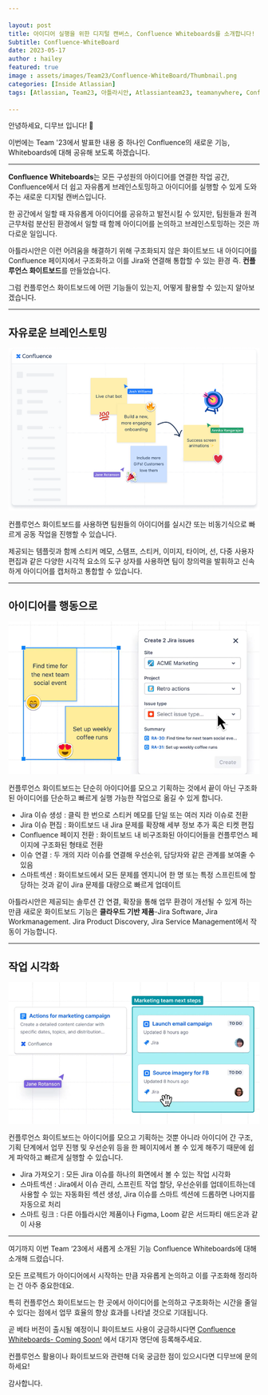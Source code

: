 ```yaml
---

layout: post
title: 아이디어 실행을 위한 디지털 캔버스, Confluence Whiteboards를 소개합니다!
Subtitle: Confluence-WhiteBoard
date: 2023-05-17
author : hailey
featured: true
image : assets/images/Team23/Confluence-WhiteBoard/Thumbnail.png
categories: [Inside Atlassian]
tags: [Atlassian, Team23, 아틀라시안, Atlassianteam23, teamanywhere, Confluence, WhiteBoard, Confluence WhiteBoard]

---
```


안녕하세요, 디무브 입니다! 🎈



이번에는 Team '23에서 발표한 내용 중 하나인 Confluence의 새로운 기능, Whiteboards에 대해 공유해 보도록 하겠습니다.

------



**Confluence Whiteboards**는 모든 구성원의 아이디어를 연결한 작업 공간, Confluence에서 더 쉽고 자유롭게 브레인스토밍하고 아이디어를 실행할 수 있게 도와주는 새로운 디지털 캔버스입니다.



한 공간에서 일할 때 자유롭게 아이디어를 공유하고 발전시킬 수 있지만, 팀원들과 원격 근무처럼 분산된 환경에서 일할 때 함께 아이디어를 논의하고 브레인스토밍하는 것은 까다로운 일입니다.



아틀라시안은 이런 어려움을 해결하기 위해 구조화되지 않은 화이트보드 내 아이디어를 Confluence 페이지에서 구조화하고 이를 Jira와 연결해 통합할 수 있는 환경 즉. **컨플루언스 화이트보드**를 만들었습니다.



그럼 컨플루언스 화이트보드에 어떤 기능들이 있는지, 어떻게 활용할 수 있는지 알아보겠습니다.

 

------

## **자유로운 브레인스토밍**

 

<center><img src="/assets/images/Team23/Confluence-WhiteBoard/1.png"></center>
 

컨플루언스 화이트보드를 사용하면 팀원들의 아이디어를 실시간 또는 비동기식으로 빠르게 공동 작업을 진행할 수 있습니다.



제공되는 템플릿과 함께 스티커 메모, 스탬프, 스티커, 이미지, 타이머, 선, 다중 사용자 편집과 같은 다양한 시각적 요소의 도구 상자를 사용하면 팀이 창의력을 발휘하고 신속하게 아이디어를 캡처하고 통합할 수 있습니다.

 

 

------

## **아이디어를 행동으로**

 

<center><img src="/assets/images/Team23/Confluence-WhiteBoard/2.png"></center>

 

 

컨플루언스 화이트보드는 단순히 아이디어를 모으고 기획하는 것에서 끝이 아닌 구조화된 아이디어를 단순하고 빠르게 실행 가능한 작업으로 옮길 수 있게 합니다.



- Jira 이슈 생성 : 클릭 한 번으로 스티커 메모를 단일 또는 여러 지라 이슈로 전환
- Jira 이슈 편집 : 화이트보드 내 Jira 문제를 확장해 세부 정보 추가 혹은 티켓 편집
- Confluence 페이지 전환 : 화이트보드 내 비구조화된 아이디어들을 컨플루언스 페이지에 구조화된 형태로 전환
- 이슈 연결 : 두 개의 지라 이슈를 연결해 우선순위, 담당자와 같은 관계를 보여줄 수 있음
- 스마트섹션 : 화이트보드에서 모든 문제를 엔지니어 한 명 또는 특정 스프린트에 할당하는 것과 같이 Jira 문제를 대량으로 빠르게 업데이트



아틀라시안은 제공되는 솔루션 간 연결, 확장을 통해 업무 환경이 개선될 수 있게 하는 만큼 새로운 화이트보드 기능은 **클라우드 기반 제품**-Jira Software, Jira Workmanagement. Jira Product Discovery, Jira Service Management에서 작동이 가능합니다.

 

 

------

## **작업 시각화**

 

<center><img src="/assets/images/Team23/Confluence-WhiteBoard/3.png"></center>
 

 

컨플루언스 화이트보드는 아이디어를 모으고 기획하는 것뿐 아니라 아이디어 간 구조, 기획 단계에서 업무 진행 및 우선순위 등을 한 페이지에서 볼 수 있게 해주기 때문에 쉽게 파악하고 빠르게 실행할 수 있습니다. 

 

- Jira 가져오기 : 모든 Jira 이슈를 하나의 화면에서 볼 수 있는 작업 시각화
- 스마트섹션 : Jira에서 이슈 관리, 스프린트 작업 할당, 우선순위를 업데이트하는데 사용할 수 있는 자동화된 섹션 생성, Jira 이슈를 스마트 섹션에 드롭하면 나머지를 자동으로 처리
- 스마트 링크 : 다른 아틀라시안 제품이나 Figma, Loom 같은 서드파티 애드온과 같이 사용

 

------

 

여기까지 이번 Team ‘23에서 새롭게 소개된 기능 Confluence Whiteboards에 대해 소개해 드렸습니다.



모든 프로젝트가 아이디어에서 시작하는 만큼 자유롭게 논의하고 이를 구조화해 정리하는 건 아주 중요한데요.

특히 컨플루언스 화이트보드는 한 곳에서 아이디어를 논의하고 구조화하는 시간을 줄일 수 있다는 점에서 업무 효율의 향상 효과를 나타낼 것으로 기대됩니다.



곧 베타 버전이 출시될 예정이니 화이트보드 사용이 궁금하시다면 [Confluence Whiteboards- Coming Soon!](https://www.atlassian.com/software/confluence/whiteboards) 에서 대기자 명단에 등록해주세요.



﻿컨플루언스 활용이나 화이트보드와 관련해 더욱 궁금한 점이 있으시다면 디무브에 문의하세요!

감사합니다.

﻿






